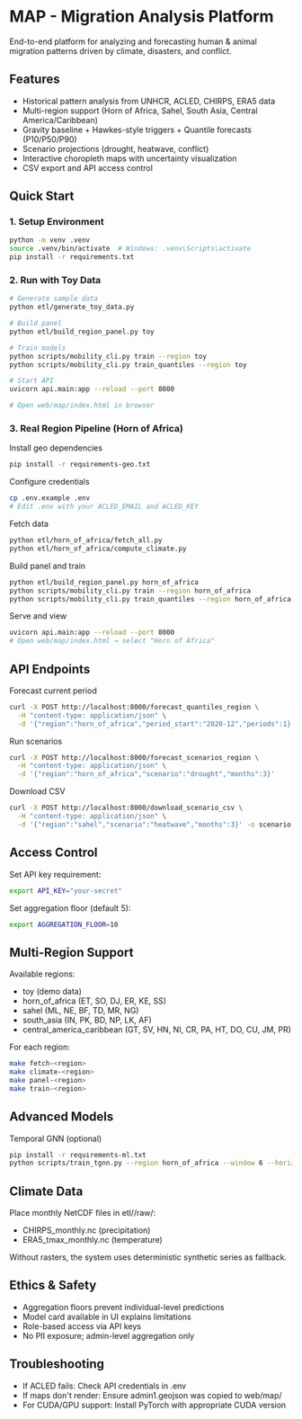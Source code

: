 # MAP - Migration Analysis Platform

End-to-end platform for analyzing and forecasting human & animal migration patterns driven by climate, disasters, and conflict.

## Features
- Historical pattern analysis from UNHCR, ACLED, CHIRPS, ERA5 data
- Multi-region support (Horn of Africa, Sahel, South Asia, Central America/Caribbean)
- Gravity baseline + Hawkes-style triggers + Quantile forecasts (P10/P50/P90)
- Scenario projections (drought, heatwave, conflict)
- Interactive choropleth maps with uncertainty visualization
- CSV export and API access control

## Quick Start

### 1. Setup Environment
```bash
python -m venv .venv
source .venv/bin/activate  # Windows: .venv\Scripts\activate
pip install -r requirements.txt
```

### 2. Run with Toy Data
```bash
# Generate sample data
python etl/generate_toy_data.py

# Build panel
python etl/build_region_panel.py toy

# Train models
python scripts/mobility_cli.py train --region toy
python scripts/mobility_cli.py train_quantiles --region toy

# Start API
uvicorn api.main:app --reload --port 8000

# Open web/map/index.html in browser
```

### 3. Real Region Pipeline (Horn of Africa)
Install geo dependencies
```bash
pip install -r requirements-geo.txt
```

Configure credentials
```bash
cp .env.example .env
# Edit .env with your ACLED_EMAIL and ACLED_KEY
```

Fetch data
```bash
python etl/horn_of_africa/fetch_all.py
python etl/horn_of_africa/compute_climate.py
```

Build panel and train
```bash
python etl/build_region_panel.py horn_of_africa
python scripts/mobility_cli.py train --region horn_of_africa
python scripts/mobility_cli.py train_quantiles --region horn_of_africa
```

Serve and view
```bash
uvicorn api.main:app --reload --port 8000
# Open web/map/index.html → select "Horn of Africa"
```

## API Endpoints

Forecast current period
```bash
curl -X POST http://localhost:8000/forecast_quantiles_region \
  -H "content-type: application/json" \
  -d '{"region":"horn_of_africa","period_start":"2020-12","periods":1}'
```

Run scenarios
```bash
curl -X POST http://localhost:8000/forecast_scenarios_region \
  -H "content-type: application/json" \
  -d '{"region":"horn_of_africa","scenario":"drought","months":3}'
```

Download CSV
```bash
curl -X POST http://localhost:8000/download_scenario_csv \
  -H "content-type: application/json" \
  -d '{"region":"sahel","scenario":"heatwave","months":3}' -o scenario.csv
```

## Access Control
Set API key requirement:
```bash
export API_KEY="your-secret"
```

Set aggregation floor (default 5):
```bash
export AGGREGATION_FLOOR=10
```

## Multi-Region Support
Available regions:
- toy (demo data)
- horn_of_africa (ET, SO, DJ, ER, KE, SS)
- sahel (ML, NE, BF, TD, MR, NG)
- south_asia (IN, PK, BD, NP, LK, AF)
- central_america_caribbean (GT, SV, HN, NI, CR, PA, HT, DO, CU, JM, PR)

For each region:
```bash
make fetch-<region>
make climate-<region>
make panel-<region>
make train-<region>
```

## Advanced Models
Temporal GNN (optional)
```bash
pip install -r requirements-ml.txt
python scripts/train_tgnn.py --region horn_of_africa --window 6 --horizons 3
```

## Climate Data
Place monthly NetCDF files in etl/<region>/raw/:
- CHIRPS_monthly.nc (precipitation)
- ERA5_tmax_monthly.nc (temperature)

Without rasters, the system uses deterministic synthetic series as fallback.

## Ethics & Safety
- Aggregation floors prevent individual-level predictions
- Model card available in UI explains limitations
- Role-based access via API keys
- No PII exposure; admin-level aggregation only

## Troubleshooting
- If ACLED fails: Check API credentials in .env
- If maps don't render: Ensure admin1.geojson was copied to web/map/
- For CUDA/GPU support: Install PyTorch with appropriate CUDA version
